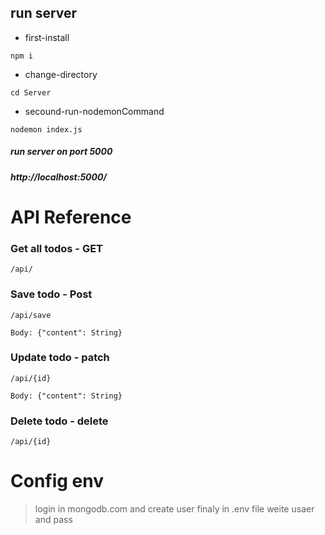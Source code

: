 ## run server 

- first-install
```
npm i
```

- change-directory
```
cd Server
```

- secound-run-nodemonCommand
```
nodemon index.js
```

##### run server on port 5000
##### http://localhost:5000/


# API Reference

### Get all todos - GET
```
/api/
```

### Save todo - Post
```
/api/save
```
```Body: {"content": String}```


### Update todo - patch
```
/api/{id}
```
```Body: {"content": String}```

### Delete todo - delete
```
/api/{id}
```

# Config env
> login in mongodb.com and create user finaly in .env file weite usaer and pass 
